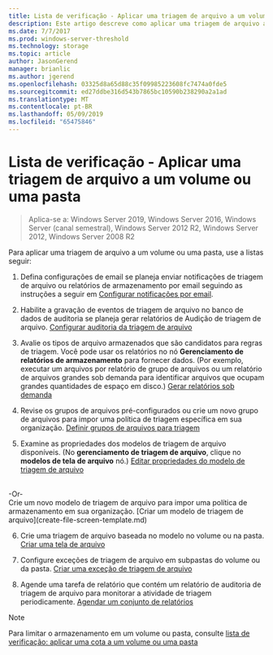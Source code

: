 ```yaml
---
title: Lista de verificação - Aplicar uma triagem de arquivo a um volume ou uma pasta
description: Este artigo descreve como aplicar uma triagem de arquivo a um volume ou uma pasta
ms.date: 7/7/2017
ms.prod: windows-server-threshold
ms.technology: storage
ms.topic: article
author: JasonGerend
manager: brianlic
ms.author: jgerend
ms.openlocfilehash: 03325d8a65d88c35f09985223608fc7474a0fde5
ms.sourcegitcommit: ed27ddbe316d543b7865bc10590b238290a2a1ad
ms.translationtype: MT
ms.contentlocale: pt-BR
ms.lasthandoff: 05/09/2019
ms.locfileid: "65475846"
---
```

# <a name="checklist---apply-a-file-screen-to-a-volume-or-folder"></a>Lista de verificação - Aplicar uma triagem de arquivo a um volume ou uma pasta

> Aplica-se a: Windows Server 2019, Windows Server 2016, Windows Server (canal semestral), Windows Server 2012 R2, Windows Server 2012, Windows Server 2008 R2

Para aplicar uma triagem de arquivo a um volume ou uma pasta, use a listas seguir:
1. Defina configurações de email se planeja enviar notificações de triagem de arquivo ou relatórios de armazenamento por email seguindo as instruções a seguir em [Configurar notificações por email](configure-email-notifications.md).

2. Habilite a gravação de eventos de triagem de arquivo no banco de dados de auditoria se planeja gerar relatórios de Audição de triagem de arquivo.
[Configurar auditoria da triagem de arquivo](configure-file-screen-audit.md)

3. Avalie os tipos de arquivo armazenados que são candidatos para regras de triagem. Você pode usar os relatórios no nó **Gerenciamento de relatórios de armazenamento** para fornecer dados. (Por exemplo, executar um arquivos por relatório de grupo de arquivos ou um relatório de arquivos grandes sob demanda para identificar arquivos que ocupam grandes quantidades de espaço em disco.) [Gerar relatórios sob demanda](generate-reports-on-demand.md) 

4. Revise os grupos de arquivos pré-configurados ou crie um novo grupo de arquivos para impor uma política de triagem específica em sua organização. [Definir grupos de arquivos para triagem](define-file-groups-for-screening.md)  

5. Examine as propriedades dos modelos de triagem de arquivo disponíveis. (No **gerenciamento de triagem de arquivo**, clique no **modelos de tela de arquivo** nó.) [Editar propriedades do modelo de triagem de arquivo](edit-file-screen-template-properties.md) 
<br />
 -Or-
 <br /> Crie um novo modelo de triagem de arquivo para impor uma política de armazenamento em sua organização.  [Criar um modelo de triagem de arquivo](create-file-screen-template.md) 

6. Crie uma triagem de arquivo baseada no modelo no volume ou na pasta. 
 [Criar uma tela de arquivo](create-file-screen.md)
 
7. Configure exceções de triagem de arquivo em subpastas do volume ou da pasta. [Criar uma exceção de triagem de arquivo](create-file-screen-exception.md) 

8. Agende uma tarefa de relatório que contém um relatório de auditoria de triagem de arquivo para monitorar a atividade de triagem periodicamente.
  [Agendar um conjunto de relatórios](schedule-set-of-reports.md)


> [!NOTE]
> Para limitar o armazenamento em um volume ou pasta, consulte [lista de verificação: aplicar uma cota a um volume ou uma pasta](checklist-apply-file-screen-to-volume-or-folder.md)